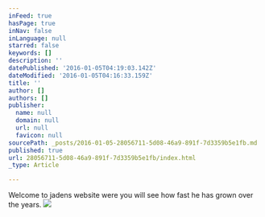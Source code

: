 ```yaml
---
inFeed: true
hasPage: true
inNav: false
inLanguage: null
starred: false
keywords: []
description: ''
datePublished: '2016-01-05T04:19:03.142Z'
dateModified: '2016-01-05T04:16:33.159Z'
title: ''
author: []
authors: []
publisher:
  name: null
  domain: null
  url: null
  favicon: null
sourcePath: _posts/2016-01-05-28056711-5d08-46a9-891f-7d3359b5e1fb.md
published: true
url: 28056711-5d08-46a9-891f-7d3359b5e1fb/index.html
_type: Article

---
```

Welcome to jadens website were you will see how fast he has grown over the years.
![](https://the-grid-user-content.s3-us-west-2.amazonaws.com/a4115670-6421-48da-8ff6-16930176affc.JPG)